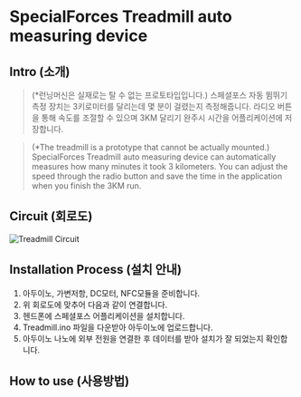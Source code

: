 # SpecialForces Treadmill auto measuring device

## Intro (소개)
> (*런닝머신은 실재로는 탈 수 없는 프로토타입입니다.) 스페셜포스 자동 뜀뛰기 측정 장치는 3키로미터를 달리는데 몇 분이 걸렸는지 측정해줍니다. 
라디오 버튼을 통해 속도를 조절할 수 있으며 3KM 달리기 완주시 시간을 어플리케이션에 저장합니다. 

> (*The treadmill is a prototype that cannot be actually mounted.) SpecialForces Treadmill auto measuring device can automatically measures how many minutes it took 3 kilometers.
You can adjust the speed through the radio button and save the time in the application when you finish the 3KM run.

## Circuit (회로도)
![Treadmill Circuit](https://user-images.githubusercontent.com/26067127/97019788-b5d1e000-158b-11eb-97c2-cf0cc6a01308.png)
</br>

## Installation Process (설치 안내)
1. 아두이노, 가변저항, DC모터, NFC모듈을 준비합니다.
2. 위 회로도에 맞추어 다음과 같이 연결합니다.
3. 헨드폰에 스페셜포스 어플리케이션을 설치합니다.
4. Treadmill.ino 파일을 다운받아 아두이노에 업로드합니다.
5. 아두이노 나노에 외부 전원을 연결한 후 데이터를 받아 설치가 잘 되었는지 확인합니다.

## How to use (사용방법)
